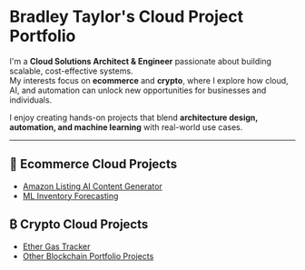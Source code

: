 # Bradley Taylor's Cloud Project Portfolio

I'm a **Cloud Solutions Architect & Engineer** passionate about building scalable, cost-effective systems.  
My interests focus on **ecommerce** and **crypto**, where I explore how cloud, AI, and automation can unlock new opportunities for businesses and individuals.  

I enjoy creating hands-on projects that blend **architecture design, automation, and machine learning** with real-world use cases.  

---

## 🛒 Ecommerce Cloud Projects
- [Amazon Listing AI Content Generator]()
- [ML Inventory Forecasting]()

## ₿ Crypto Cloud Projects
- [Ether Gas Tracker]()
- [Other Blockchain Portfolio Projects]()
